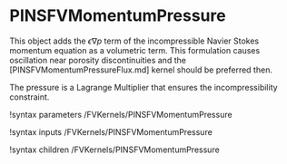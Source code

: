 # PINSFVMomentumPressure

This object adds the $\epsilon \nabla p$ term of the
incompressible Navier Stokes momentum equation as a volumetric term.
This formulation causes oscillation near porosity discontinuities and the
[PINSFVMomentumPressureFlux.md] kernel should be preferred then.

The pressure is a Lagrange Multiplier that ensures the incompressibility constraint.

!syntax parameters /FVKernels/PINSFVMomentumPressure

!syntax inputs /FVKernels/PINSFVMomentumPressure

!syntax children /FVKernels/PINSFVMomentumPressure
